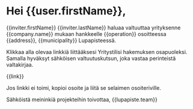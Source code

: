 # Hei {{user.firstName}},

{{inviter.firstName}} {{inviter.lastName}} haluaa valtuuttaa yrityksenne {{company.name}} mukaan hankkeelle {{operation}} osoitteessa {{address}}, {{municipality}} Lupapisteess&auml;.

Klikkaa alla olevaa linkki&auml; liitt&auml;&auml;ksesi Yritystilisi hakemuksen osapuoleksi. Samalla hyv&auml;ksyt s&auml;hk&ouml;isen valtuutuskutsun, joka vastaa perinteist&auml; valtakirjaa.

{{link}}

Jos linkki ei toimi, kopioi osoite ja liit&auml; se selaimen osoiteriville.          

S&auml;hk&ouml;ist&auml; meininki&auml; projekteihin toivottaa,
{{lupapiste.team}}